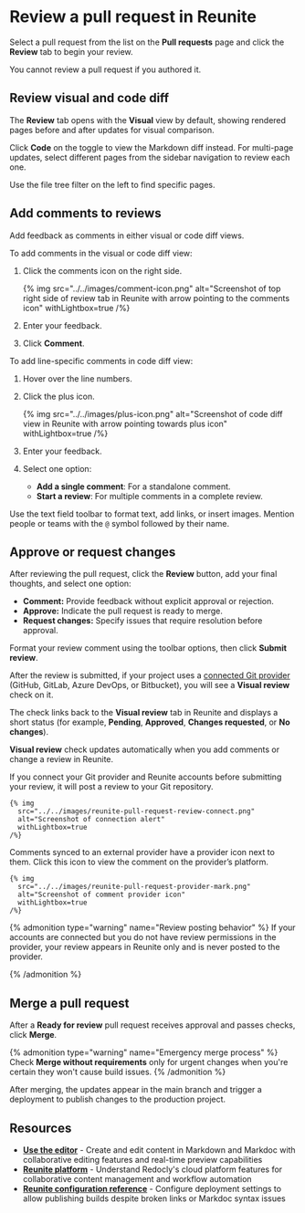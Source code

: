 # Review a pull request in Reunite

Select a pull request from the list on the **Pull requests** page and click the **Review** tab to begin your review.

You cannot review a pull request if you authored it.

## Review visual and code diff

The **Review** tab opens with the **Visual** view by default, showing rendered pages before and after updates for visual comparison.

Click **Code** on the toggle to view the Markdown diff instead.
For multi-page updates, select different pages from the sidebar navigation to review each one.

Use the file tree filter on the left to find specific pages.

## Add comments to reviews

Add feedback as comments in either visual or code diff views.

To add comments in the visual or code diff view:

1. Click the comments icon on the right side.

    {% img
      src="../../images/comment-icon.png"
      alt="Screenshot of top right side of review tab in Reunite with arrow pointing to the comments icon"
      withLightbox=true
    /%}

1. Enter your feedback.
1. Click **Comment**.

To add line-specific comments in code diff view:

1. Hover over the line numbers.
1. Click the plus icon.

    {% img
      src="../../images/plus-icon.png"
      alt="Screenshot of code diff view in Reunite with arrow pointing towards plus icon"
      withLightbox=true
    /%}

1. Enter your feedback.
1. Select one option:
   - **Add a single comment**: For a standalone comment.
   - **Start a review**: For multiple comments in a complete review.

Use the text field toolbar to format text, add links, or insert images.
Mention people or teams with the `@` symbol followed by their name.

## Approve or request changes

After reviewing the pull request, click the **Review** button, add your final thoughts, and select one option:

- **Comment:** Provide feedback without explicit approval or rejection.
- **Approve:** Indicate the pull request is ready to merge.
- **Request changes:** Specify issues that require resolution before approval.

Format your review comment using the toolbar options, then click **Submit review**.

After the review is submitted, if your project uses a [connected Git provider](../../project/connect-git/connect-git-provider.md) (GitHub, GitLab, Azure DevOps, or Bitbucket), you will see a **Visual review** check on it.

The check links back to the **Visual review** tab in Reunite and displays a short status (for example, **Pending**, **Approved**, **Changes requested**, or **No changes**).

**Visual review** check updates automatically when you add comments or change a review in Reunite.

If you connect your Git provider and Reunite accounts before submitting your review, it will post a review to your Git repository.

    {% img
      src="../../images/reunite-pull-request-review-connect.png"
      alt="Screenshot of connection alert"
      withLightbox=true
    /%}

Comments synced to an external provider have a provider icon next to them.
Click this icon to view the comment on the provider’s platform.

    {% img
      src="../../images/reunite-pull-request-provider-mark.png"
      alt="Screenshot of comment provider icon"
      withLightbox=true
    /%}

{% admonition type="warning" name="Review posting behavior" %}
If your accounts are connected but you do not have review permissions in the provider, your review appears in Reunite only and is never posted to the provider.

{% /admonition %}

## Merge a pull request

After a **Ready for review** pull request receives approval and passes checks, click **Merge**.

{% admonition type="warning" name="Emergency merge process" %}
Check **Merge without requirements** only for urgent changes when you're certain they won't cause build issues.
{% /admonition %}

After merging, the updates appear in the main branch and trigger a deployment to publish changes to the production project.

## Resources

- **[Use the editor](../use-editor.md)** - Create and edit content in Markdown and Markdoc with collaborative editing features and real-time preview capabilities
- **[Reunite platform](../../reunite.md)** - Understand Redocly's cloud platform features for collaborative content management and workflow automation
- **[Reunite configuration reference](../../../config/reunite.md)** - Configure deployment settings to allow publishing builds despite broken links or Markdoc syntax issues
